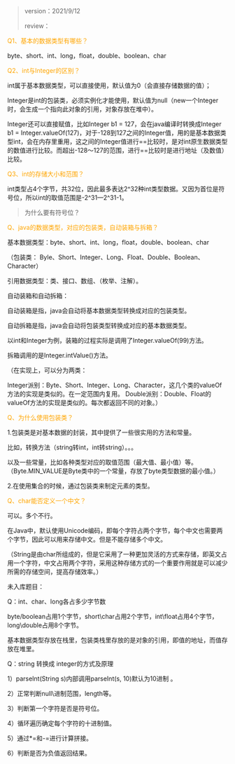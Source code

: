 > version：2021/9/12
>
> review：



<font color='orange'>Q1、基本的数据类型有哪些？</font>

byte、short、int、long，float，double、boolean、char

<font color='orange'>Q2、int与Integer的区别？</font>

int属于基本数据类型，可以直接使用，默认值为0（会直接存储数据的值）；

Integer是int的包装类，必须实例化才能使用，默认值为null（new一个Integer时，会生成一个指向此对象的引用，对象存放在堆中）。

Integer还可以直接赋值，比如Integer b1 = 127，会在java编译时转换成Integer b1 = Integer.valueOf(127)，对于-128到127之间的Integer值，用的是基本数据类型int，会在内存里重用，这之间的Integer值进行==比较时，是对int原生数据类型的数值进行比较。而超出-128〜127的范围，进行==比较时是进行地址（及数值）比较。

<font color='orange'>Q3、int的存储大小和范围？</font>

int类型占4个字节，共32位，因此最多表达2^32种int类型数据。又因为首位是符号位，所以int的取值范围是-2^31—2^31-1。

> 为什么要有符号位？

<font color='orange'>Q、java的数据类型，对应的包装类，自动装箱与拆箱？</font>

基本数据类型：byte、short、int、long，float，double、boolean、char

（包装类：  Byle、Short、Integer、Long、Float、Double、Boolean、Character）

引用数据类型：类、接口、数组、（枚举、注解）。

自动装箱和自动拆箱：

自动装箱是指，java会自动将基本数据类型转换成对应的包装类型。

自动拆箱是指，java会自动将包装类型转换成对应的基本数据类型。

以int和Integer为例，装箱的过程实际是调用了Integer.valueOf(99)方法。

拆箱调用的是Integer.intValue()方法。

（在实现上，可以分为两类：

Integer派别：Byte、Short、Integer、Long、Character，这几个类的valueOf方法的实现是类似的。在一定范围内复用。
Double派别：Double、Float的valueOf方法的实现是类似的。每次都返回不同的对象。）

<font color='orange'>Q、为什么使用包装类？</font>

 1.包装类是对基本数据的封装，其中提供了一些很实用的方法和常量。

比如，转换方法（string转int，int转string）。。。

以及一些常量，比如各种类型对应的取值范围（最大值、最小值）等。（Byte.MIN_VALUE是Byte类中的一个常量，存放了byte类型数据的最小值。）

  2.在使用集合的时候，通过包装类来制定元素的类型。

<font color='orange'>Q、char能否定义一个中文？</font>

可以。多个不行。

在Java中，默认使用Unicode编码，即每个字符占两个字节，每个中文也需要两个字节，因此可以用来存储中文。但是不能存储多个中文。

（String是由char所组成的，但是它采用了一种更加灵活的方式来存储，即英文占用一个字符，中文占用两个字符，采用这种存储方式的一个重要作用就是可以减少所需的存储空间，提高存储效率。）





未入库题目：

Q：int、char、long各占多少字节数

byte/boolean占用1个字节，short\char占用2个字节，int\float占用4个字节，long\double占用8个字节。

基本数据类型存放在栈里，包装类栈里存放的是对象的引用，即值的地址，而值存放在堆里。

Q：string 转换成 integer的方式及原理

1）parseInt(String s)内部调用parseInt(s, 10)默认为10进制 。

2）正常判断null\进制范围，length等。

3）判断第一个字符是否是符号位。

4）循环遍历确定每个字符的十进制值。

5）通过*=和-=进行计算拼接。

6）判断是否为负值返回结果。

